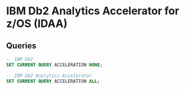 # IBM Db2 Analytics Accelerator for z/OS (IDAA)

## Queries

```sql
-- IBM Db2
SET CURRENT QUERY ACCELERATION NONE;

-- IBM Db2 Analytics Accelerator
SET CURRENT QUERY ACCELERATION ALL;
```
